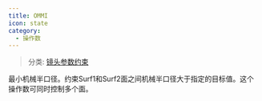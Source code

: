 ```yaml
---
title: OMMI
icon: state
category:
  - 操作数
---
```


> 分类: [镜头参数约束](/hb/operands/130/871/  "Zemax 操作数 镜头参数约束")

最小机械半口径。约束Surf1和Surf2面之间机械半口径大于指定的目标值。这个操作数可同时控制多个面。